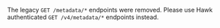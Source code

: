 The legacy `GET /metadata/*` endpoints were removed. Please use Hawk authenticated `GET /v4/metadata/*` endpoints instead.
